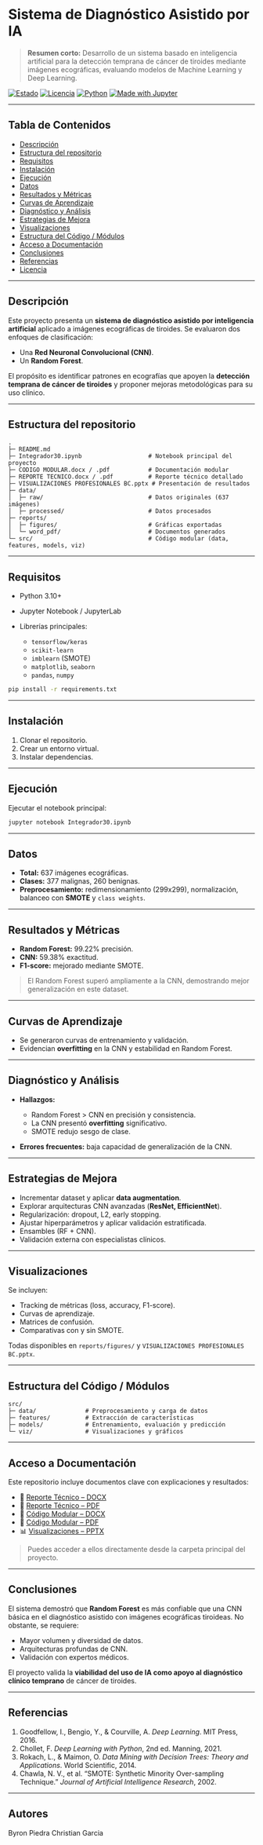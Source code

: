 #  Sistema de Diagnóstico Asistido por IA

> **Resumen corto:** Desarrollo de un sistema basado en inteligencia artificial para la detección temprana de cáncer de tiroides mediante imágenes ecográficas, evaluando modelos de Machine Learning y Deep Learning.

[![Estado](https://img.shields.io/badge/status-Activo-brightgreen)]() [![Licencia](https://img.shields.io/badge/license-MIT-blue)]() [![Python](https://img.shields.io/badge/Python-3.10%2B-informational)]() [![Made with Jupyter](https://img.shields.io/badge/Made%20with-Jupyter-orange)]()

---

##  Tabla de Contenidos

* [Descripción](#-descripción)
* [Estructura del repositorio](#-estructura-del-repositorio)
* [Requisitos](#-requisitos)
* [Instalación](#-instalación)
* [Ejecución](#-ejecución)
* [Datos](#-datos)
* [Resultados y Métricas](#-resultados-y-métricas)
* [Curvas de Aprendizaje](#-curvas-de-aprendizaje)
* [Diagnóstico y Análisis](#-diagnóstico-y-análisis)
* [Estrategias de Mejora](#-estrategias-de-mejora)
* [Visualizaciones](#-visualizaciones)
* [Estructura del Código / Módulos](#-estructura-del-código--módulos)
* [Acceso a Documentación](#-acceso-a-documentación)
* [Conclusiones](#-conclusiones)
* [Referencias](#-referencias)
* [Licencia](#-licencia)

---

##  Descripción

Este proyecto presenta un **sistema de diagnóstico asistido por inteligencia artificial** aplicado a imágenes ecográficas de tiroides. Se evaluaron dos enfoques de clasificación:

* Una **Red Neuronal Convolucional (CNN)**.
* Un **Random Forest**.

El propósito es identificar patrones en ecografías que apoyen la **detección temprana de cáncer de tiroides** y proponer mejoras metodológicas para su uso clínico.

---

##  Estructura del repositorio

```text
.
├─ README.md
├─ Integrador30.ipynb                   # Notebook principal del proyecto
├─ CODIGO MODULAR.docx / .pdf           # Documentación modular
├─ REPORTE TECNICO.docx / .pdf          # Reporte técnico detallado
├─ VISUALIZACIONES PROFESIONALES BC.pptx # Presentación de resultados
├─ data/
│  ├─ raw/                              # Datos originales (637 imágenes)
│  ├─ processed/                        # Datos procesados
├─ reports/
│  ├─ figures/                          # Gráficas exportadas
│  └─ word_pdf/                         # Documentos generados
└─ src/                                 # Código modular (data, features, models, viz)
```

---

##  Requisitos

* Python 3.10+
* Jupyter Notebook / JupyterLab
* Librerías principales:

  * `tensorflow/keras`
  * `scikit-learn`
  * `imblearn` (SMOTE)
  * `matplotlib`, `seaborn`
  * `pandas`, `numpy`

```bash
pip install -r requirements.txt
```

---

##  Instalación

1. Clonar el repositorio.
2. Crear un entorno virtual.
3. Instalar dependencias.

---

##  Ejecución

Ejecutar el notebook principal:

```bash
jupyter notebook Integrador30.ipynb
```

---

##  Datos

* **Total:** 637 imágenes ecográficas.
* **Clases:** 377 malignas, 260 benignas.
* **Preprocesamiento:** redimensionamiento (299x299), normalización, balanceo con **SMOTE** y `class weights`.

---

##  Resultados y Métricas

* **Random Forest:** 99.22% precisión.
* **CNN:** 59.38% exactitud.
* **F1-score:** mejorado mediante SMOTE.

> El Random Forest superó ampliamente a la CNN, demostrando mejor generalización en este dataset.

---

##  Curvas de Aprendizaje

* Se generaron curvas de entrenamiento y validación.
* Evidencian **overfitting** en la CNN y estabilidad en Random Forest.

---

##  Diagnóstico y Análisis

* **Hallazgos:**

  * Random Forest > CNN en precisión y consistencia.
  * La CNN presentó **overfitting** significativo.
  * SMOTE redujo sesgo de clase.
* **Errores frecuentes:** baja capacidad de generalización de la CNN.

---

##  Estrategias de Mejora

* Incrementar dataset y aplicar **data augmentation**.
* Explorar arquitecturas CNN avanzadas (**ResNet, EfficientNet**).
* Regularización: dropout, L2, early stopping.
* Ajustar hiperparámetros y aplicar validación estratificada.
* Ensambles (RF + CNN).
* Validación externa con especialistas clínicos.

---

##  Visualizaciones

Se incluyen:

* Tracking de métricas (loss, accuracy, F1-score).
* Curvas de aprendizaje.
* Matrices de confusión.
* Comparativas con y sin SMOTE.

Todas disponibles en `reports/figures/` y `VISUALIZACIONES PROFESIONALES BC.pptx`.

---

##  Estructura del Código / Módulos

```text
src/
├─ data/              # Preprocesamiento y carga de datos
├─ features/          # Extracción de características
├─ models/            # Entrenamiento, evaluación y predicción
└─ viz/               # Visualizaciones y gráficos
```

---

##  Acceso a Documentación

Este repositorio incluye documentos clave con explicaciones y resultados:

* 📄 [Reporte Técnico – DOCX](REPORTE%20TECNICO%20.docx)
* 📄 [Reporte Técnico – PDF](REPORTE%20TECNICO%20.pdf)
* 📄 [Código Modular – DOCX](CODIGO%20MODULAR.docx)
* 📄 [Código Modular – PDF](CODIGO%20MODULAR.pdf)
* 📊 [Visualizaciones – PPTX](VISUALIZACIONES%20PROFESIONALES%20BC.pptx)

> Puedes acceder a ellos directamente desde la carpeta principal del proyecto.

---

##  Conclusiones

El sistema demostró que **Random Forest** es más confiable que una CNN básica en el diagnóstico asistido con imágenes ecográficas tiroideas. No obstante, se requiere:

* Mayor volumen y diversidad de datos.
* Arquitecturas profundas de CNN.
* Validación con expertos médicos.

El proyecto valida la **viabilidad del uso de IA como apoyo al diagnóstico clínico temprano** de cáncer de tiroides.

---

##  Referencias

1. Goodfellow, I., Bengio, Y., & Courville, A. *Deep Learning*. MIT Press, 2016.
2. Chollet, F. *Deep Learning with Python*, 2nd ed. Manning, 2021.
3. Rokach, L., & Maimon, O. *Data Mining with Decision Trees: Theory and Applications*. World Scientific, 2014.
4. Chawla, N. V., et al. “SMOTE: Synthetic Minority Over-sampling Technique.” *Journal of Artificial Intelligence Research*, 2002.

---

## Autores

Byron Piedra
Christian Garcia 

